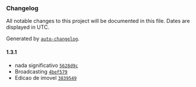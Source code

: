 ### Changelog

All notable changes to this project will be documented in this file. Dates are displayed in UTC.

Generated by [`auto-changelog`](https://github.com/CookPete/auto-changelog).

#### 1.3.1

- nada significativo [`5628d9c`](https://git-codecommit.us-west-2.amazonaws.com/v1/repos/commit/5628d9ca0c71964f32b806e18eaaec6979344193)
- Broadcasting [`4bef579`](https://git-codecommit.us-west-2.amazonaws.com/v1/repos/commit/4bef579e0415a198634e1030372dc815a81e947f)
- Edicao de imovel [`3839549`](https://git-codecommit.us-west-2.amazonaws.com/v1/repos/commit/38395496f82412ab3e14574b96371537dbe8a25c)
